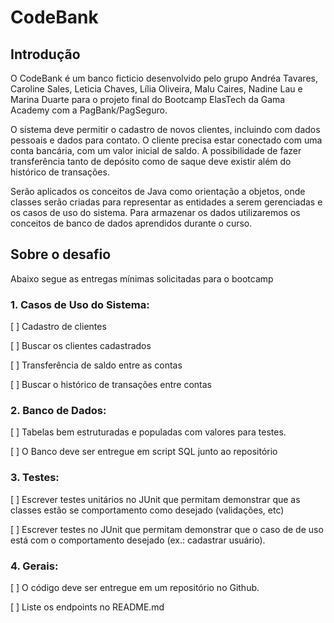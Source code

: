 # CodeBank

## Introdução

O CodeBank é um banco ficticio desenvolvido pelo grupo Andréa Tavares, Caroline Sales, Leticia Chaves, Lília Oliveira, Malu Caires, Nadine Lau e Marina Duarte para o projeto final do Bootcamp ElasTech da Gama Academy com a PagBank/PagSeguro.

O sistema deve permitir o cadastro de novos clientes, incluindo com dados pessoais e dados para contato. O cliente precisa estar conectado com uma conta bancária, com um valor inicial de saldo. A possibilidade de fazer transferência tanto de depósito como de saque deve existir além do histórico de transações.

Serão aplicados os conceitos de Java como orientação a objetos, onde classes serão criadas para representar as entidades a serem gerenciadas e os casos de uso do sistema. Para armazenar os dados utilizaremos os conceitos de banco de dados aprendidos durante o curso.

## Sobre o desafio
Abaixo segue as entregas mínimas solicitadas para o bootcamp

### 1. Casos de Uso do Sistema:
[ ] Cadastro de clientes

[ ] Buscar os clientes cadastrados

[ ] Transferência de saldo entre as contas

[ ] Buscar o histórico de transações entre contas

### 2. Banco de Dados:
[ ] Tabelas bem estruturadas e populadas com valores para testes.

[ ] O Banco deve ser entregue em script SQL junto ao repositório

### 3. Testes:
[ ] Escrever testes unitários no JUnit que permitam demonstrar que as classes estão se comportamento como desejado (validações, etc)

[ ] Escrever testes no JUnit que permitam demonstrar que o caso de de uso está com o comportamento desejado (ex.: cadastrar usuário).

### 4. Gerais:
[ ] O código deve ser entregue em um repositório no Github.

[ ] Liste os endpoints no README.md
